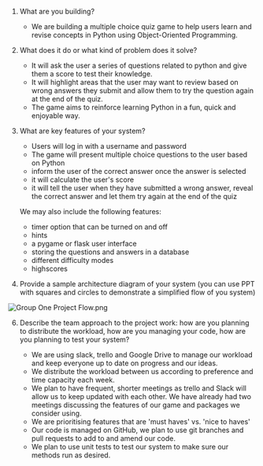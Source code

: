 1. What are you building?

    - We are building a multiple choice quiz game to help users learn and revise concepts in Python using Object-Oriented Programming. 


2. What does it do or what kind of problem does it solve?
    
    - It will ask the user a series of questions related to python and give them a score to test their knowledge.
    - It will highlight areas that the user may want to review based on wrong answers they submit and allow them to try the question again at the end of the quiz.
    - The game aims to reinforce learning Python in a fun, quick and enjoyable way.

3. What are key features of your system?
    - Users will log in with a username and password
    - The game will present multiple choice questions to the user based on Python
    - inform the user of the correct answer once the answer is selected
    - it will calculate the user's score
    - it will tell the user when they have submitted a wrong answer, reveal the correct answer and let them try again at the end of the quiz
    

    We may also include the following features:
    - timer option that can be turned on and off
    - hints
    - a pygame or flask user interface
    - storing the questions and answers in a database
    - different difficulty modes
    - highscores
   

4. Provide a sample architecture diagram of your system (you can use PPT with squares and circles to demonstrate a simplified flow of you system)


![Group One Project Flow.png](GGroup_One_Project_Flow.png)

6. Describe the team approach to the project work: how are you planning to distribute the workload, how are you managing your code, how are you planning to test your system?

    - We are using slack, trello and Google Drive to manage our workload and keep everyone up to date on progress and our ideas.
    - We distribute the workload between us according to preference and time capacity each week.
    - We plan to have frequent, shorter meetings as trello and Slack will allow us to keep updated with each other. We have already had two meetings discussing the features of our game and packages we consider using.
    - We are prioritising features that are 'must haves' vs. 'nice to haves'
    - Our code is managed on GitHub, we plan to use git branches and pull requests to add to and amend our code.
    - We plan to use unit tests to test our system to make sure our methods run as desired.
